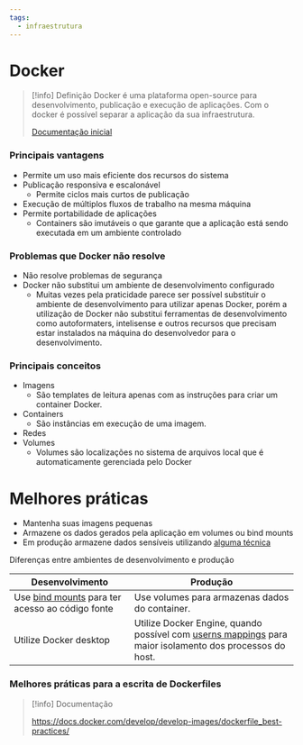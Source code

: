 ```yaml
---
tags:
  - infraestrutura
---
```

# Docker

> [!info] Definição
> Docker é uma plataforma open-source para desenvolvimento, publicação e execução de aplicações. Com o docker é possível separar a aplicação da sua infraestrutura.
> 
> [Documentação inicial](https://docs.docker.com/get-started/overview/)

### Principais vantagens

- Permite um uso mais eficiente dos recursos do sistema
- Publicação responsiva e escalonável
	- Permite ciclos mais curtos de publicação
- Execução de múltiplos fluxos de trabalho na mesma máquina
- Permite portabilidade de aplicações
	- Containers são imutáveis o que garante que a aplicação está sendo executada em um ambiente controlado

### Problemas que Docker não resolve

- Não resolve problemas de segurança
- Docker não substitui um ambiente de desenvolvimento configurado
	- Muitas vezes pela praticidade parece ser possível substituir o ambiente de desenvolvimento para utilizar apenas Docker, porém a utilização de Docker não substitui ferramentas de desenvolvimento como autoformaters, intelisense e outros recursos que precisam estar instalados na máquina do desenvolvedor para o desenvolvimento.

### Principais conceitos

- Imagens
	- São templates de leitura apenas com as instruções para criar um container Docker.
- Containers
	- São instâncias em execução de uma imagem.
- Redes
- Volumes
	- Volumes são localizações no sistema de arquivos local que é automaticamente gerenciada pelo Docker

# Melhores práticas

- Mantenha suas imagens pequenas
- Armazene os dados gerados pela aplicação em volumes ou bind mounts
- Em produção armazene dados sensíveis utilizando [alguma técnica](https://docs.docker.com/engine/swarm/secrets/)

Diferenças entre ambientes de desenvolvimento e produção

| Desenvolvimento                                                                                 | Produção                                                                                                                                                         |
| ----------------------------------------------------------------------------------------------- | ---------------------------------------------------------------------------------------------------------------------------------------------------------------- |
| Use [bind mounts](https://docs.docker.com/storage/bind-mounts/) para ter acesso ao código fonte | Use volumes para armazenas dados do container.                                                                                                                   |
| Utilize Docker desktop                                                                          | Utilize Docker Engine, quando possível com [userns mappings](https://docs.docker.com/engine/security/userns-remap/) para maior isolamento dos processos do host. |

### Melhores práticas para a escrita de Dockerfiles

> [!info] Documentação
> 
> https://docs.docker.com/develop/develop-images/dockerfile_best-practices/



